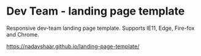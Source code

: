 # Dev Team - landing page template
Responsive dev-team landing page template.
Supports IE11, Edge, Fire-fox and Chrome.

https://nadavshaar.github.io/landing-page-template/
